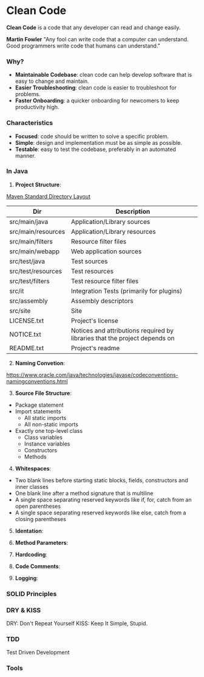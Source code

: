 # Clean Code
**Clean Code** is a code that any developer can read and change easily.

**Martin Fowler** "Any fool can write code that a computer can understand. Good programmers write code that humans can understand."

### Why?
* **Maintainable Codebase**: clean code can help develop software that is easy to change and maintain.
* **Easier Troubleshooting**: clean code is easier to troubleshoot for problems.
* **Faster Onboarding**: a quicker onboarding for newcomers to keep productivity high.

### Characteristics
* **Focused**: code should be written to solve a specific problem.
* **Simple**: design and implementation must be as simple as possible.
* **Testable**: easy to test the codebase, preferably in an automated manner.

### In Java

1. **Project Structure**:
 
  [Maven Standard Directory Layout](https://maven.apache.org/guides/introduction/introduction-to-the-standard-directory-layout.html)

  Dir | Description    
  --- | -----------
  src/main/java | Application/Library sources
  src/main/resources | Application/Library resources
  src/main/filters | Resource filter files
  src/main/webapp | Web application sources
  src/test/java | Test sources
  src/test/resources | Test resources
  src/test/filters | Test resource filter files
  src/it | Integration Tests (primarily for plugins)
  src/assembly | Assembly descriptors
  src/site | Site
  LICENSE.txt | Project's license
  NOTICE.txt | Notices and attributions required by libraries that the project depends on
  README.txt | Project's readme

2. **Naming Convetion**:
 
 https://www.oracle.com/java/technologies/javase/codeconventions-namingconventions.html

3. **Source File Structure**:
 
  * Package statement
  * Import statements
      * All static imports
      * All non-static imports
  * Exactly one top-level class
      * Class variables
      * Instance variables
      * Constructors
      * Methods
     
4. **Whitespaces**:

  * Two blank lines before starting static blocks, fields, constructors and inner classes
  * One blank line after a method signature that is multiline
  * A single space separating reserved keywords like if, for, catch from an open parentheses
  * A single space separating reserved keywords like else, catch from a closing parentheses

5. **Identation**:

6. **Method Parameters**:

7. **Hardcoding**:

8. **Code Comments**:

9. **Logging**:

### SOLID Principles

### DRY & KISS
DRY: Don't Repeat Yourself
KISS: Keep It Simple, Stupid.

### TDD
Test Driven Development

### Tools
